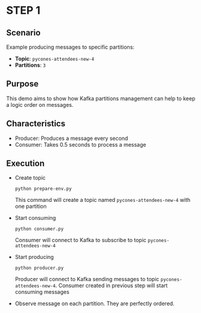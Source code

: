 # STEP 1

## Scenario

Example producing messages to specific partitions:

* **Topic**: `pycones-attendees-new-4`
* **Partitions**: `3`

## Purpose

This demo aims to show how Kafka partitions management can help to keep a logic order on messages.

## Characteristics

* Producer: Produces a message every second
* Consumer: Takes 0.5 seconds to process a message

## Execution

* Create topic

  ```
  python prepare-env.py
  ```

  This command will create a topic named `pycones-attendees-new-4` with one partition

* Start consuming

  ```
  python consumer.py
  ```

  Consumer will connect to Kafka to subscribe to topic `pycones-attendees-new-4`

* Start producing

  ```
  python producer.py
  ```

  Producer will connect to Kafka sending messages to topic `pycones-attendees-new-4`. Consumer created in previous step will start consuming messages

* Observe message on each partition. They are perfectly ordered.

